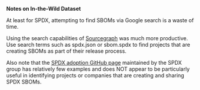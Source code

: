 **Notes on In-the-Wild Dataset**

At least for SPDX, attempting to find SBOMs via Google search is a waste of time.

Using the search capabilities of [Sourcegraph](https://sourcegraph.com/) was much more productive. Use search terms such as spdx.json or sbom.spdx to find projects that are creating SBOMs as part of their release process.

Also note that the [SPDX adoption GitHub page](https://github.com/spdx/spdx-adoption) maintained by the SPDX group has relatively few examples and does NOT appear to be particularly useful in identifying projects or companies that are creating and sharing SPDX SBOMs.
